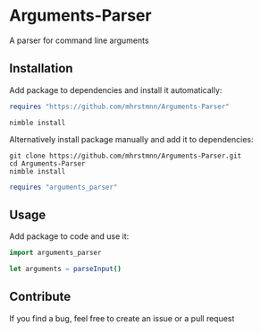 # Arguments-Parser

A parser for command line arguments

## Installation

Add package to dependencies and install it automatically:

```nim
requires "https://github.com/mhrstmnn/Arguments-Parser"
```

```shell
nimble install
```

Alternatively install package manually and add it to dependencies:

```shell
git clone https://github.com/mhrstmnn/Arguments-Parser.git
cd Arguments-Parser
nimble install
```

```nim
requires "arguments_parser"
```

## Usage

Add package to code and use it:

```nim
import arguments_parser

let arguments = parseInput()
```

## Contribute

If you find a bug, feel free to create an issue or a pull request
